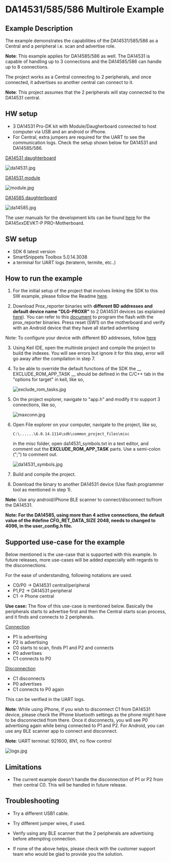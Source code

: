 # DA14531/585/586 Multirole Example

## Example Description

The example demonstrates the capabilities of the DA14531/585/586 as a Central and a peripheral i.e. scan and advertise role. 

**Note**: This example applies for DA14585/586 as well. The DA14531 is capable of handling up to 3 connections and the DA14585/586 can handle up to 8 connections.

The project works as a Central connecting to 2 peripherals, and once connected, it advertises so another central can connect to it.

**Note**: This project assumes that the 2 peripherals will stay connected to the DA14531 central. 

## HW setup
 - 3 DA14531 Pro-DK kit with Module/Daugherboard connected to host computer via USB and an android or iPhone.
 - For Central, extra jumpers are required for the UART to see the communication logs. Check the setup shown below for DA14531 and DA14585/586.
 
 <ins>DA14531 daughterboard</ins>
 
 ![da14531.jpg](assets/da14531.svg)
 
  <ins>DA14531 module</ins>
  
 ![module.jpg](assets/module.svg)
 
 <ins>DA14585 daughterboard</ins>
 
 ![da14585.jpg](assets/da14585.svg)
 
 
 The user manuals for the development kits can be found [here](https://www.renesas.com/eu/en/document/mat/um-b-117-da14531-getting-started-pro-development-kit-html-chinese?r=1564826) for the DA145xxDEVKT-P PRO-Motherboard.

## SW setup 

 - SDK 6 latest version
 - SmartSnippets Toolbox 5.0.14.3038 
 - a terminal for UART logs (teraterm, termite, etc..)
 
## How to run the example

1. For the initial setup of the project that involves linking the SDK to this SW example, please follow the Readme [here](https://github.com/dialog-semiconductor/BLE_SDK6_examples).

2. Download Prox_reporter binaries with **different BD addresses and default device name "DLG-PROXR"** to 2 DA14531 devices (as explained [here](http://lpccs-docs.dialog-semiconductor.com/UM-B-083/getting_started/getting_started.html)). 
You can refer to this [document](http://lpccs-docs.dialog-semiconductor.com/um-b-138/introduction.html) to program the flash with the prox_reporter binaries. Press reset (SW1) on the motherboard and verify with an Android device that they have all started advertising

Note: To configure your device with different BD addresses, follow [here](http://lpccs-docs.dialog-semiconductor.com/DA145xx_Advertising_Tutorial/setting_the_BD_address_and_device_name.html#setting-the-bd-address)

3. Using Keil IDE, open the multirole project and compile the project to build the indexes. You will see errors but ignore it for this step, error will go away after the compilation in step 7.

4. To be able to override the default functions of the SDK the __ EXCLUDE_ROM_APP_TASK __ should be defined in the C/C++ tab in the "options for target" in keil, like so,

	![exclude_rom_tasks.jpg](assets/exclude_rom_tasks.jpg)
	

5. On the project explorer, navigate to "app.h" and modify it to support 3 connections, like so, 

	![maxconn.jpg](assets/maxconn.jpg)
	
	
6. Open File explorer on your computer, navigate to the project, like so, 

	`C:\......\6.0.14.1114\sdk\common_project_files\misc`
	
	in the misc folder, open da14531_symbols.txt in a text editor, and comment out the __EXCLUDE_ROM_APP_TASK__ parts. Use a semi-colon (";") to comment out.
	
	![da14531_symbols.jpg](assets/da14531_symbols.jpg)
	
	
7. Build and compile the project.		

8. Download the binary to another DA14531 device (Use flash programmer tool as mentioned in step 1). 

**Note**: Use any android/iPhone BLE scanner to connect/disconnect to/from the DA14531.

**Note: For the DA14585, using more than 4 active connections, the default value of the #define CFG_RET_DATA_SIZE 2048, needs to changed to 4096, in the user_config.h file.**


## Supported use-case for the example

Below mentioned is the use-case that is supported with this example. In future releases, more use-cases will be added especially with regards to the disconnections.

For the ease of understanding, following notations are used. 

* C0/P0 -> DA14531 central/peripheral
* P1,P2 -> DA14531 peripheral 
* C1 -> Phone central

**Use case:** The flow of this use-case is mentioned below. Basically the peripherals starts to advertise first and then the Central starts scan process, and it finds and connects to 2 peripherals. 

<ins>Connection<ins>
- P1 is advertising
- P2 is advertising
- C0 starts to scan, finds P1 and P2 and connects
- P0 advertises
- C1 connects to P0

<ins>Disconnection<ins>
- C1 disconnects
- P0 advertises
- C1 connects to P0 again

This can be verified in the UART logs.

**Note**: While using iPhone, if you wish to disconnect C1 from DA14531 device, please check the iPhone bluetooth settings as the phone might have to be disconnected from there. 
Once it disconnects, you will see P0 advertising again while being connected to P1 and P2. 
For Android, you can use any BLE scanner app to connect and disconnect.

**Note**: UART terminal: 921600, 8N1, no flow control

![logs.jpg](assets/logs.jpg)

## Limitations

- The current example doesn't handle the disconnection of P1 or P2 from their central C0. This will be handled in future release.

## Troubleshooting

- Try a different USB1 cable.

- Try different jumper wires, if used.

- Verify using any BLE scanner that the 2 peripherals are advertising before attempting connection. 

- If none of the above helps, please check with the customer support team who would be glad to provide you the solution.

